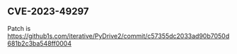 ## CVE-2023-49297

Patch is https://github1s.com/iterative/PyDrive2/commit/c57355dc2033ad90b7050d681b2c3ba548ff0004